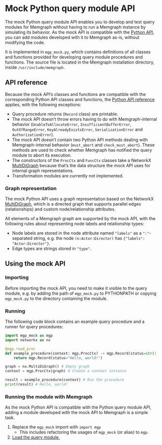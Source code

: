 #  Mock Python query module API

The mock Python query module API enables you to develop and test query modules
for Memgraph without having to run a Memgraph instance by simulating its
behavior. As the mock API is compatible with the
[Python API](/reference-guide/query-modules/implement-custom-query-modules/api/python-api.md),
you can add modules developed with it to Memgraph as-is, without modifying the
code.

It is implemented in `mgp_mock.py`, which contains definitions of all
classes and functions provided for developing query module procedures and
functions. The source file is located in the Memgraph installation directory,
inside `/usr/include/memgraph`.

## API reference

Because the mock API’s classes and functions are compatible with the corresponding
Python API classes and functions, the
[Python API reference](/reference-guide/query-modules/implement-custom-query-modules/api/python-api.md)
applies, with the following exceptions:

* Query procedure returns (`Record` class) are printable.
* The mock API doesn’t throw errors having to do with Memgraph-internal
  behavior (`UnableToAllocateError`, `InsufficientBufferError`,
  `OutOfRangeError`, `KeyAlreadyExistsError`, `SerializationError` and
  `AuthorizationError`).
* The mock API doesn’t contain two Python API methods dealing with
  Memgraph-internal behavior (`must_abort` and `check_must_abort`).
  These methods are used to check whether Memgraph has notified the query
  module to abort its execution.
* The constructors of the `ProcCtx` and `FuncCtx` classes take a NetworkX
  [MultiDiGraph](https://networkx.org/documentation/stable/reference/classes/multidigraph.html)
  because that’s the data structure the mock API uses for internal graph
  representations.
* Transformation modules are currently not implemented.

### Graph representation

The mock Python API uses a graph representation based on the NetworkX
[MultiDiGraph](https://networkx.org/documentation/stable/reference/classes/multidigraph.html),
which is a directed graph that supports parallel edges (relationships) and
custom node/relationship attributes.

All elements of a Memgraph graph are supported by the mock API, with the
following rules about representing node labels and relationship types:

* Node labels are stored in the node attribute named `"labels"` as a
  `":"`-separated string, e.g. the node `(n:Actor:Director)` has
  `{"labels": "Actor:Director"}`.
* Edge types are strings stored in `"type"`.

## Using the mock API

### Importing

Before importing the mock API, you need to make it visible to the query module,
e.g. by adding the path of `mgp_mock.py` to PYTHONPATH or copying `mgp_mock.py`
to the directory containing the module.

### Running

The following code block contains an example query procedure and a runner for
query procedures:

```python
import mgp_mock as mgp
import networkx as nx

@mgp.read_proc
def example_procedure(context: mgp.ProcCtx) -> mgp.Record(status=str):
    return mgp.Record(status="Hello, world!")

graph = nx.MultiDiGraph() # Empty graph
context = mgp.ProcCtx(graph) # Create a context instance

result = example_procedure(context) # Run the procedure
print(result) # Hello, world!
```

### Running the module with Memgraph

As the mock Python API is compatible with the Python query module API, adding a
module developed with the mock API to Memgraph is a simple task.

1. Replace the `mgp_mock` import with `import mgp`
   * This includes refactoring the usages of `mgp_mock` (or alias) to `mgp`.
2. [Load the query module.](/reference-guide/query-modules/load-call-query-modules.md)
